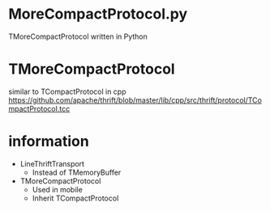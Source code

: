 # MoreCompactProtocol.py
TMoreCompactProtocol written in Python


# TMoreCompactProtocol

similar to TCompactProtocol in cpp
https://github.com/apache/thrift/blob/master/lib/cpp/src/thrift/protocol/TCompactProtocol.tcc


# information

- LineThriftTransport
    - Instead of TMemoryBuffer
- TMoreCompactProtocol
    - Used in mobile
    - Inherit TCompactProtocol